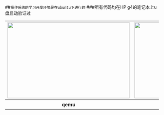 ##`操作系统的学习开发环境是在ubuntu下进行的`
###所有代码均在HP g4的笔记本上u盘启动验证过

<table>
<tr>
<th>
<img src="https://raw.githubusercontent.com/cherishsir/ubuntu230os/master/ucgui.png" width="400" height="250">
</th>

<th>
<img src="https://raw.githubusercontent.com/cherishsir/ubuntu230os/master/ucgui1.png" width="400" height="250">
</th>

<th>
<img src="https://raw.githubusercontent.com/cherishsir/ubuntu230os/master/14dayucgui/hp.jpg" width="400" height="250" >
</th>
</tr>

<tr>
<th>
qemu
</th>

<th>
circle
</th>

<th>
boot from USB (高分辨率)
</th>
</tr>
</table>
